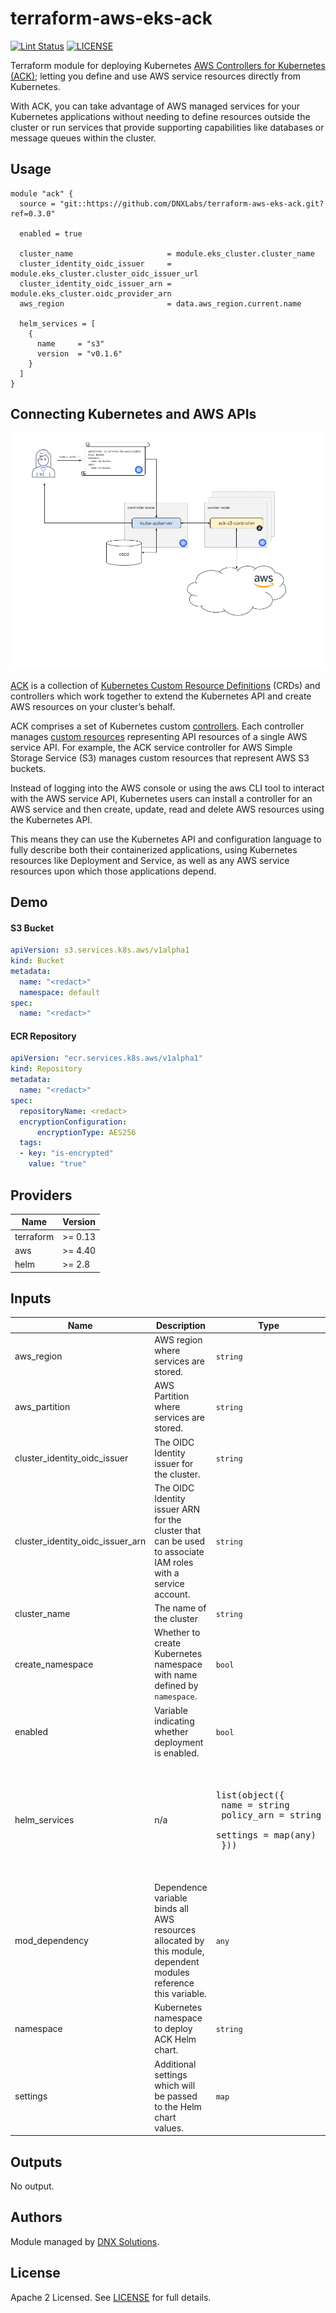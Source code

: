 # terraform-aws-eks-ack

[![Lint Status](https://github.com/DNXLabs/terraform-aws-eks-ack/workflows/Lint/badge.svg)](https://github.com/DNXLabs/terraform-aws-eks-ack/actions)
[![LICENSE](https://img.shields.io/github/license/DNXLabs/terraform-aws-eks-ack)](https://github.com/DNXLabs/terraform-aws-eks-ack/blob/master/LICENSE)


Terraform module for deploying Kubernetes [AWS Controllers for Kubernetes (ACK)](https://aws.github.io/aws-controllers-k8s/); letting you define and use AWS service resources directly from Kubernetes.

With ACK, you can take advantage of AWS managed services for your Kubernetes applications without needing to define resources outside the cluster or run services that provide supporting capabilities like databases or message queues within the cluster.

## Usage

```hcl
module "ack" {
  source = "git::https://github.com/DNXLabs/terraform-aws-eks-ack.git?ref=0.3.0"

  enabled = true

  cluster_name                     = module.eks_cluster.cluster_name
  cluster_identity_oidc_issuer     = module.eks_cluster.cluster_oidc_issuer_url
  cluster_identity_oidc_issuer_arn = module.eks_cluster.oidc_provider_arn
  aws_region                       = data.aws_region.current.name

  helm_services = [
    {
      name     = "s3"
      version  = "v0.1.6"
    }
  ]
}
```

## Connecting Kubernetes and AWS APIs

![ack-birdseye-view](./images/ack-birdseye-view.png)

[ACK](https://github.com/aws/aws-controllers-k8s/) is a collection of [Kubernetes Custom Resource Definitions](https://kubernetes.io/docs/concepts/extend-kubernetes/api-extension/custom-resources/) (CRDs) and controllers which work together to extend the Kubernetes API and create AWS resources on your cluster’s behalf.

ACK comprises a set of Kubernetes custom [controllers](https://kubernetes.io/docs/reference/glossary/?fundamental=true#term-controller). Each controller manages [custom resources](https://kubernetes.io/docs/concepts/extend-kubernetes/api-extension/custom-resources/) representing API resources of a single AWS service API. For example, the ACK service controller for AWS Simple Storage Service (S3) manages custom resources that represent AWS S3 buckets.

Instead of logging into the AWS console or using the aws CLI tool to interact with the AWS service API, Kubernetes users can install a controller for an AWS service and then create, update, read and delete AWS resources using the Kubernetes API.

This means they can use the Kubernetes API and configuration language to fully describe both their containerized applications, using Kubernetes resources like Deployment and Service, as well as any AWS service resources upon which those applications depend.

## Demo

#### S3 Bucket

```yaml
apiVersion: s3.services.k8s.aws/v1alpha1
kind: Bucket
metadata:
  name: "<redact>"
  namespace: default
spec:
  name: "<redact>"
```

#### ECR Repository

```yaml
apiVersion: "ecr.services.k8s.aws/v1alpha1"
kind: Repository
metadata:
  name: "<redact>"
spec:
  repositoryName: <redact>
  encryptionConfiguration:
      encryptionType: AES256
  tags:
  - key: "is-encrypted"
    value: "true"
```


<!--- BEGIN_TF_DOCS --->

## Providers

| Name      | Version  |
|-----------|----------|
| terraform | \>= 0.13 |
| aws       | \>= 4.40 |
| helm      | \>= 2.8  |
## Inputs

| Name                                 | Description                                                                                                      | Type                                                                                                                 | Default                                                                                                                                                                   | Required |
|--------------------------------------|------------------------------------------------------------------------------------------------------------------|----------------------------------------------------------------------------------------------------------------------|---------------------------------------------------------------------------------------------------------------------------------------------------------------------------|:--------:|
| aws\_region                          | AWS region where services are stored.                                                                            | `string`                                                                                                             | n/a                                                                                                                                                                       |   yes    |
| aws\_partition                       | AWS Partition where services are stored.                                                                         | `string`                                                                                                             | `aws`                                                                                                                                                                     |    no    |
| cluster\_identity\_oidc\_issuer      | The OIDC Identity issuer for the cluster.                                                                        | `string`                                                                                                             | n/a                                                                                                                                                                       |   yes    |
| cluster\_identity\_oidc\_issuer\_arn | The OIDC Identity issuer ARN for the cluster that can be used to associate IAM roles with a service account.     | `string`                                                                                                             | n/a                                                                                                                                                                       |   yes    |
| cluster\_name                        | The name of the cluster                                                                                          | `string`                                                                                                             | n/a                                                                                                                                                                       |   yes    |
| create\_namespace                    | Whether to create Kubernetes namespace with name defined by `namespace`.                                         | `bool`                                                                                                               | `true`                                                                                                                                                                    |    no    |
| enabled                              | Variable indicating whether deployment is enabled.                                                               | `bool`                                                                                                               | `true`                                                                                                                                                                    |    no    |
| helm\_services                       | n/a                                                                                                              | <pre>list(object({<br>    name       = string<br>    policy_arn = string<br>    settings   = map(any)<br>  }))</pre> | <pre>[<br>  {<br>    "name": "s3",<br>    "policy_arn": "arn:aws:iam::aws:policy/AmazonS3FullAccess",<br>    "version": "v0.1.6",<br>    "settings": {}<br>  }<br>]</pre> |    no    |
| mod\_dependency                      | Dependence variable binds all AWS resources allocated by this module, dependent modules reference this variable. | `any`                                                                                                                | `null`                                                                                                                                                                    |    no    |
| namespace                            | Kubernetes namespace to deploy ACK Helm chart.                                                                   | `string`                                                                                                             | `"ack-system"`                                                                                                                                                            |    no    |
| settings                             | Additional settings which will be passed to the Helm chart values.                                               | `map`                                                                                                                | `{}`                                                                                                                                                                      |    no    |

## Outputs

No output.

<!--- END_TF_DOCS --->

## Authors

Module managed by [DNX Solutions](https://github.com/DNXLabs).

## License

Apache 2 Licensed. See [LICENSE](https://github.com/DNXLabs/terraform-aws-eks-ack/blob/master/LICENSE) for full details.
